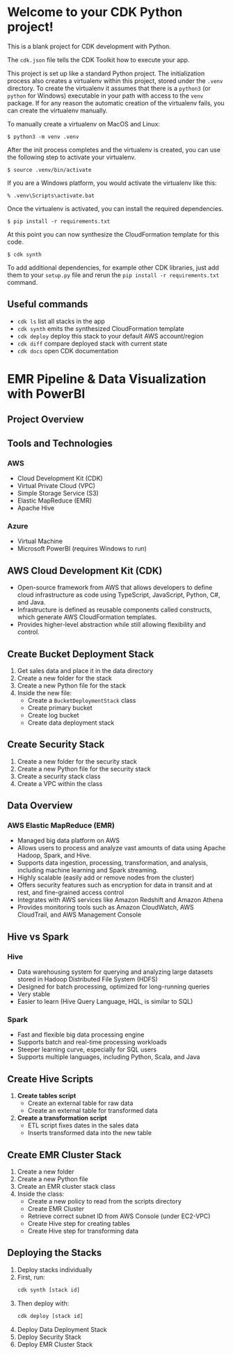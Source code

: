 
# Welcome to your CDK Python project!

This is a blank project for CDK development with Python.

The `cdk.json` file tells the CDK Toolkit how to execute your app.

This project is set up like a standard Python project.  The initialization
process also creates a virtualenv within this project, stored under the `.venv`
directory.  To create the virtualenv it assumes that there is a `python3`
(or `python` for Windows) executable in your path with access to the `venv`
package. If for any reason the automatic creation of the virtualenv fails,
you can create the virtualenv manually.

To manually create a virtualenv on MacOS and Linux:

```
$ python3 -m venv .venv
```

After the init process completes and the virtualenv is created, you can use the following
step to activate your virtualenv.

```
$ source .venv/bin/activate
```

If you are a Windows platform, you would activate the virtualenv like this:

```
% .venv\Scripts\activate.bat
```

Once the virtualenv is activated, you can install the required dependencies.

```
$ pip install -r requirements.txt
```

At this point you can now synthesize the CloudFormation template for this code.

```
$ cdk synth
```

To add additional dependencies, for example other CDK libraries, just add
them to your `setup.py` file and rerun the `pip install -r requirements.txt`
command.

## Useful commands

 * `cdk ls`          list all stacks in the app
 * `cdk synth`       emits the synthesized CloudFormation template
 * `cdk deploy`      deploy this stack to your default AWS account/region
 * `cdk diff`        compare deployed stack with current state
 * `cdk docs`        open CDK documentation



# EMR Pipeline & Data Visualization with PowerBI

## Project Overview

## Tools and Technologies

### AWS
- Cloud Development Kit (CDK)
- Virtual Private Cloud (VPC)
- Simple Storage Service (S3)
- Elastic MapReduce (EMR)
- Apache Hive

### Azure
- Virtual Machine
- Microsoft PowerBI (requires Windows to run)

## AWS Cloud Development Kit (CDK)
- Open-source framework from AWS that allows developers to define cloud infrastructure as code using TypeScript, JavaScript, Python, C#, and Java.
- Infrastructure is defined as reusable components called constructs, which generate AWS CloudFormation templates.
- Provides higher-level abstraction while still allowing flexibility and control.


## Create Bucket Deployment Stack
1. Get sales data and place it in the data directory
2. Create a new folder for the stack
3. Create a new Python file for the stack
4. Inside the new file:
   - Create a `BucketDeploymentStack` class
   - Create primary bucket
   - Create log bucket
   - Create data deployment stack

## Create Security Stack
1. Create a new folder for the security stack
2. Create a new Python file for the security stack
3. Create a security stack class
4. Create a VPC within the class

## Data Overview

### AWS Elastic MapReduce (EMR)
- Managed big data platform on AWS
- Allows users to process and analyze vast amounts of data using Apache Hadoop, Spark, and Hive.
- Supports data ingestion, processing, transformation, and analysis, including machine learning and Spark streaming.
- Highly scalable (easily add or remove nodes from the cluster)
- Offers security features such as encryption for data in transit and at rest, and fine-grained access control
- Integrates with AWS services like Amazon Redshift and Amazon Athena
- Provides monitoring tools such as Amazon CloudWatch, AWS CloudTrail, and AWS Management Console

## Hive vs Spark

### Hive
- Data warehousing system for querying and analyzing large datasets stored in Hadoop Distributed File System (HDFS)
- Designed for batch processing, optimized for long-running queries
- Very stable
- Easier to learn (Hive Query Language, HQL, is similar to SQL)

### Spark
- Fast and flexible big data processing engine
- Supports batch and real-time processing workloads
- Steeper learning curve, especially for SQL users
- Supports multiple languages, including Python, Scala, and Java

## Create Hive Scripts
1. **Create tables script**
   - Create an external table for raw data
   - Create an external table for transformed data
2. **Create a transformation script**
   - ETL script fixes dates in the sales data
   - Inserts transformed data into the new table

## Create EMR Cluster Stack
1. Create a new folder
2. Create a new Python file
3. Create an EMR cluster stack class
4. Inside the class:
   - Create a new policy to read from the scripts directory
   - Create EMR Cluster
   - Retrieve correct subnet ID from AWS Console (under EC2-VPC)
   - Create Hive step for creating tables
   - Create Hive step for transforming data

## Deploying the Stacks
1. Deploy stacks individually
2. First, run:
   ```sh
   cdk synth [stack id]
   ```
3. Then deploy with:
   ```sh
   cdk deploy [stack id]
   ```
4. Deploy Data Deployment Stack
5. Deploy Security Stack
6. Deploy EMR Cluster Stack

